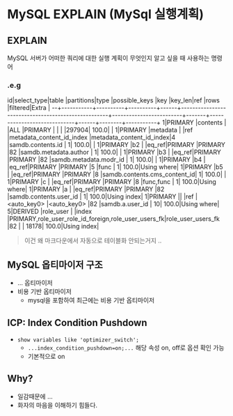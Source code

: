 # MySQL EXPLAIN (MySql 실행계획)

##
## EXPLAIN
MySQL 서버가 어떠한 쿼리에 대한 실행 계획이 무엇인지 알고 싶을 때 사용하는 명령어

### .e.g
id|select_type|table     |partitions|type  |possible_keys                                       |key                      |key_len|ref                          |rows  |filtered|Extra      |
--+-----------+----------+----------+------+----------------------------------------------------+-------------------------+-------+-----------------------------+------+--------+-----------+
1|PRIMARY    |contents  |          |ALL   |PRIMARY                                             |                         |       |                             |297904|   100.0|           |
1|PRIMARY    |metadata  |          |ref   |metadata_content_id_index                           |metadata_content_id_index|4      |samdb.contents.id            |     1|   100.0|           |
1|PRIMARY    |b2        |          |eq_ref|PRIMARY                                             |PRIMARY                  |82     |samdb.metadata.author        |     1|   100.0|           |
1|PRIMARY    |b3        |          |eq_ref|PRIMARY                                             |PRIMARY                  |82     |samdb.metadata.modr_id       |     1|   100.0|           |
1|PRIMARY    |b4        |          |eq_ref|PRIMARY                                             |PRIMARY                  |5      |func                         |     1|   100.0|Using where|
1|PRIMARY    |b5        |          |eq_ref|PRIMARY                                             |PRIMARY                  |8      |samdb.contents.cms_content_id|     1|   100.0|           |
1|PRIMARY    |c         |          |eq_ref|PRIMARY                                             |PRIMARY                  |8      |func,func                    |     1|   100.0|Using where|
1|PRIMARY    |a         |          |eq_ref|PRIMARY                                             |PRIMARY                  |82     |samdb.contents.user_id       |     1|   100.0|Using index|
1|PRIMARY    |<derived5>|          |ref   |<auto_key0>                                         |<auto_key0>              |82     |samdb.a.user_id              |    10|   100.0|Using where|
5|DERIVED    |role_user |          |index |PRIMARY,role_user_role_id_foreign,role_user_users_fk|role_user_users_fk       |82     |                             | 18178|   100.0|Using index|

> 이건 왜 마크다운에서 자동으로 테이블화 안되는거지 ..

## MySQL 옵티마이저 구조
- ... 옵티마이저
- 비용 기반 옵티마이저
  - mysql을 포함하여 최근에는 비용 기반 옵티마이저

## ICP: Index Condition Pushdown
- `show variables like 'optimizer_switch';`
  - `...index_condition_pushdown=on;...` 해당 속성 on, off로 옵션 확인 가능
  - 기본적으로 on 

## Why?
- 일감때문에 ...
- 화자의 마음을 이해하기 힘들다.





